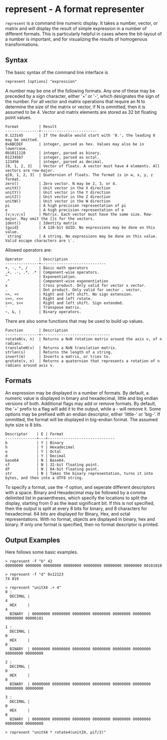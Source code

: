 represent - A format representer
=============================================
`represent` is a command line numeric display. It takes a number,
vector, or matrix and will display the result of simple expression in 
a number of different formats. This is particularly helpful in cases
where the bit-layout of a number is important, and for visualizing the 
results of homogenous transformations.

Syntax
--------------------------------------------
The basic syntax of the command line interface is

    represent [options] "expression"

A number may be one of the following formats. Any one of these may be 
preceded by a sign character, either '+' or '-', which designates the
sign of the number. For all vector and matrix operations that require an N 
to determine the size of the matrix or vector, if N is ommitted, then it is
assumed to be 4. Vector and matrix elements are stored as 32 bit floating
point values.

	Format         | Result 
	---------------+-------------------------
	0.123145       | If the double would start with '0.', the leading 0 may be omitted.
	0xABCDEF       | integer, parsed as hex. Values may also be in lowercase.
	0b1011110      | integer, parsed as binary.
	01234567       | integer, parsed as octal.
	123456         | integer, parsed as decimal.
	[0, 1, 2, 3]   | Vector of floats. A vector must have 4 elements. All vectors are row-major.
	q[0, 1, 2, 3]  | Quaternion of floats. The format is in w, x, y, z format.
	zero()         | Zero vector. N may be 2, 3, or 4.
	unitX()        | Unit vector in the X direction
	unitY()        | Unit vector in the Y direction
	unitZ()        | Unit vector in the Z direction
	unitW()        | Unit vector in the W direction
	pi             | A high precision representation of pi
	e              | A high precision representation of e
	[v;v;v;v]      | Matrix. Each vector must have the same size. Row-major. May omit the []s for the vectors.
	ident()        | Identity matrix
	{guid}         | A 128-bit GUID. No expressions may be done on this value.
	`string`       | A string. No expressions may be done on this value. Valid escape characters are \`.

Allowed operators are:
	
	Operator       | Description
	---------------+-----------------------------
	+, -, *, /     | Basic math operators
	.+, .-, .*, .* | Component-wise operators.
	^              | Exponentiation.
	.^             | Component-wise exponentiation
	x              | Cross product. Only valid for vector x vector.
	.              | Dot product. Only valid for vector . vector.
	>>, <<         | Right and left shift. No sign extension.
	>>>, <<<       | Right and left rotate.
	s>>, s<<       | Right and left shift. Sign extended.
	'              | Transpose matrix. 
	~, &, |        | Binary operators.

There are also some functions that may be used to build up values.

	Function       | Description
	---------------+-------------------------------
	rotateN(v, n)  | Returns a NxN rotation matrix around the axis v, of n radians. 
	translateN(v)  | Returns a NxN translation matrix.
	strlen(s)      | Returns the length of a string.
	invert(m)      | Inverts a matrix, or tries to.
	qrotate(v, n)  | Returns a quaternion that represents a rotation of n radians around axis v.

Formats
---------------------------------------------
An expression may be displayed in a number of formats. By default, a numeric value
is displayed in binary and hexadecimal, little and big endian versions of both. 
Additional flags may add or remove formats. By default, the '+' prefix to a 
flag will add it to the output, while a - will remove it. Some options may
be prefixed with an endian descriptor, either 'little-' or 'big-'. If ommitted, 
the format will be displayed in big-endian format. The assumed byte size is 8 bits.

	Descriptor    | E | Format
	--------------+---+------------------------------
	b             | Y | Binary
	h             | Y | Hexadecimal
	o             | Y | Octal
	d             | Y | Decimal
	base64        | N | Base64.
	sf            | N | 32-bit floating point.
	df            | N | 64-bit floating point.
	str           | N | Takes the binary representation, turns it into bytes, and then into a UTF8 string.

To specify a format, use the -f option, and seperate different descriptors with a space.
Binary and Hexadecimal may be followed by a comma delimited list in paraentheses, which 
specify the locations to split the display, starting from 0 as the least significant bit.
If this is not specified, then the output is split at every 8 bits for binary, and 8 characters
for hexadecimal. 64 bits are displayed for Binary, Hex, and octal representations. With no format, 
objects are displayed in binary, hex and binary. If only one format is specified, then no format
descriptor is printed.

Output Examples
----------------------------------------------
Here follows some basic examples.

    > represent -f "b" 42
	00000000 0000000 00000000 00000000 00000000 00000000 00000000 00101010

	> represent -f "d" 0x12123
	74 019

	> represent "unitX4 .+ 4" 
	0 : 
	  DECIMAL |                                                                       4
	  HEX     |                                                                       4
      BINARY  | 00000000 00000000 00000000 00000000 00000000 00000000 00000000 00000101

	1 : 
	  DECIMAL |                                                                       0
	  HEX     |                                                                       0
	  BINARY  | 00000000 00000000 00000000 00000000 00000000 00000000 00000000 00000000

	2 : 
	  DECIMAL |                                                                       0
	  HEX     |                                                                       0
	  BINARY  | 00000000 00000000 00000000 00000000 00000000 00000000 00000000 00000000

	3 :
	  DECIMAL |                                                                       0
	  HEX     |                                                                       0
	  BINARY  | 00000000 00000000 00000000 00000000 00000000 00000000 00000000 00000000

	> represent "unitX4 * rotate4(unitZ4, pif/2)"